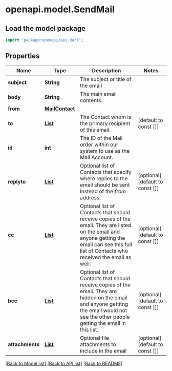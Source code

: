 # openapi.model.SendMail

## Load the model package
```dart
import 'package:openapi/api.dart';
```

## Properties
Name | Type | Description | Notes
------------ | ------------- | ------------- | -------------
**subject** | **String** | The subject or title of the email | 
**body** | **String** | The main email contents. | 
**from** | [**MailContact**](MailContact.md) |  | 
**to** | [**List<MailContact>**](MailContact.md) | The Contact whom is the primary recipient of this email. | [default to const []]
**id** | **int** | The ID of the Mail order within our system to use as the Mail Account. | 
**replyto** | [**List<MailContact>**](MailContact.md) | Optional list of Contacts that specify where replies to the email should be sent instead of the _from_ address. | [optional] [default to const []]
**cc** | [**List<MailContact>**](MailContact.md) | Optional list of Contacts that should receive copies of the email.  They are listed on the email and anyone getting the email can see this full list of Contacts who received the email as well. | [optional] [default to const []]
**bcc** | [**List<MailContact>**](MailContact.md) | Optional list of Contacts that should receive copies of the email.  They are hidden on the email and anyone gettitng the email would not see the other people getting the email in this list. | [optional] [default to const []]
**attachments** | [**List<MailAttachment>**](MailAttachment.md) | Optional file attachments to include in the email | [optional] [default to const []]

[[Back to Model list]](../README.md#documentation-for-models) [[Back to API list]](../README.md#documentation-for-api-endpoints) [[Back to README]](../README.md)


